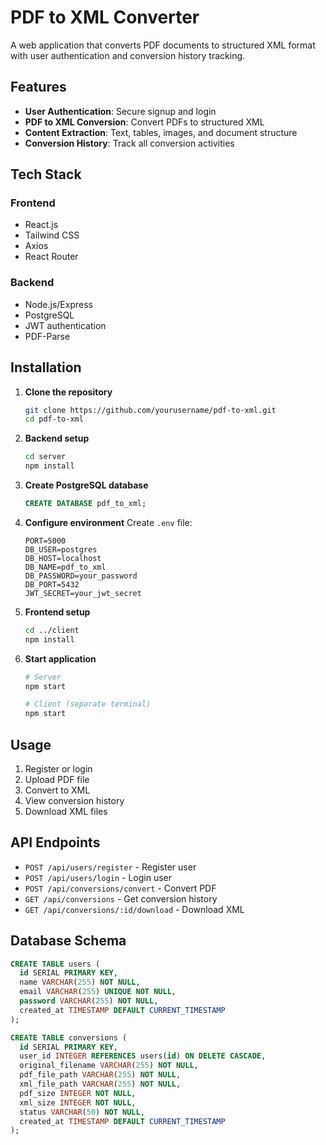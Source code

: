 # PDF to XML Converter

A web application that converts PDF documents to structured XML format with user authentication and conversion history tracking.

## Features

- **User Authentication**: Secure signup and login
- **PDF to XML Conversion**: Convert PDFs to structured XML
- **Content Extraction**: Text, tables, images, and document structure
- **Conversion History**: Track all conversion activities

## Tech Stack

### Frontend
- React.js
- Tailwind CSS
- Axios
- React Router

### Backend
- Node.js/Express
- PostgreSQL
- JWT authentication
- PDF-Parse

## Installation

1. **Clone the repository**
   ```bash
   git clone https://github.com/yourusername/pdf-to-xml.git
   cd pdf-to-xml
   ```

2. **Backend setup**
   ```bash
   cd server
   npm install
   ```

3. **Create PostgreSQL database**
   ```sql
   CREATE DATABASE pdf_to_xml;
   ```

4. **Configure environment**
   Create `.env` file:
   ```
   PORT=5000
   DB_USER=postgres
   DB_HOST=localhost
   DB_NAME=pdf_to_xml
   DB_PASSWORD=your_password
   DB_PORT=5432
   JWT_SECRET=your_jwt_secret
   ```

5. **Frontend setup**
   ```bash
   cd ../client
   npm install
   ```

6. **Start application**
   ```bash
   # Server
   npm start
   
   # Client (separate terminal)
   npm start
   ```

## Usage

1. Register or login
2. Upload PDF file
3. Convert to XML
4. View conversion history
5. Download XML files

## API Endpoints

- `POST /api/users/register` - Register user
- `POST /api/users/login` - Login user
- `POST /api/conversions/convert` - Convert PDF
- `GET /api/conversions` - Get conversion history
- `GET /api/conversions/:id/download` - Download XML

## Database Schema

```sql
CREATE TABLE users (
  id SERIAL PRIMARY KEY,
  name VARCHAR(255) NOT NULL,
  email VARCHAR(255) UNIQUE NOT NULL,
  password VARCHAR(255) NOT NULL,
  created_at TIMESTAMP DEFAULT CURRENT_TIMESTAMP
);

CREATE TABLE conversions (
  id SERIAL PRIMARY KEY,
  user_id INTEGER REFERENCES users(id) ON DELETE CASCADE,
  original_filename VARCHAR(255) NOT NULL,
  pdf_file_path VARCHAR(255) NOT NULL,
  xml_file_path VARCHAR(255) NOT NULL,
  pdf_size INTEGER NOT NULL,
  xml_size INTEGER NOT NULL,
  status VARCHAR(50) NOT NULL,
  created_at TIMESTAMP DEFAULT CURRENT_TIMESTAMP
);
```
```